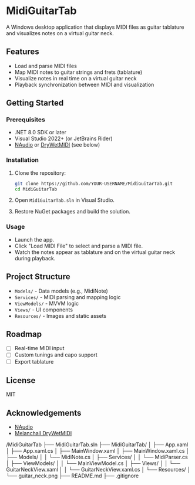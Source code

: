 # MidiGuitarTab

A Windows desktop application that displays MIDI files as guitar tablature and visualizes notes on a virtual guitar neck.

## Features

- Load and parse MIDI files
- Map MIDI notes to guitar strings and frets (tablature)
- Visualize notes in real time on a virtual guitar neck
- Playback synchronization between MIDI and visualization

## Getting Started

### Prerequisites

- .NET 8.0 SDK or later
- Visual Studio 2022+ (or JetBrains Rider)
- [NAudio](https://github.com/naudio/NAudio) or [DryWetMIDI](https://github.com/melanchall/drywetmidi) (see below)

### Installation

1. Clone the repository:
    ```sh
    git clone https://github.com/YOUR-USERNAME/MidiGuitarTab.git
    cd MidiGuitarTab
    ```

2. Open `MidiGuitarTab.sln` in Visual Studio.

3. Restore NuGet packages and build the solution.

### Usage

- Launch the app.
- Click "Load MIDI File" to select and parse a MIDI file.
- Watch the notes appear as tablature and on the virtual guitar neck during playback.

## Project Structure

- `Models/` - Data models (e.g., MidiNote)
- `Services/` - MIDI parsing and mapping logic
- `ViewModels/` - MVVM logic
- `Views/` - UI components
- `Resources/` - Images and static assets

## Roadmap

- [ ] Real-time MIDI input
- [ ] Custom tunings and capo support
- [ ] Export tablature

## License

MIT

## Acknowledgements

- [NAudio](https://github.com/naudio/NAudio)
- [Melanchall DryWetMIDI](https://github.com/melanchall/drywetmidi)


/MidiGuitarTab
├── MidiGuitarTab.sln
├── MidiGuitarTab/
│   ├── App.xaml
│   ├── App.xaml.cs
│   ├── MainWindow.xaml
│   ├── MainWindow.xaml.cs
│   ├── Models/
│   │   └── MidiNote.cs
│   ├── Services/
│   │   └── MidiParser.cs
│   ├── ViewModels/
│   │   └── MainViewModel.cs
│   ├── Views/
│   │   └── GuitarNeckView.xaml
│   │   └── GuitarNeckView.xaml.cs
│   └── Resources/
│       └── guitar_neck.png
├── README.md
├── .gitignore
